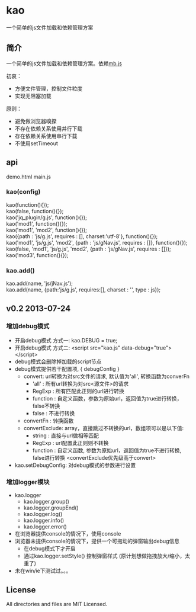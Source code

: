 kao
===

一个简单的js文件加载和依赖管理方案
## 简介 ##

一个简单的js文件加载和依赖管理方案。依赖[mb.js](https://github.com/xwcoder/MessageBus)

初衷：
+   方便文件管理，控制文件粒度
+   实现无阻塞加载

原则：
+   避免做浏览器嗅探
+   不存在依赖关系使用并行下载
+   存在依赖关系使用串行下载
+   不使用setTimeout

## api ##

demo.html   main.js

### kao(config) ###

kao(function(){});  
kao(false, function(){});  
kao('jq_plugin/g.js', function(){});  
kao('mod1', function(){});  
kao('mod1', 'mod2', function(){});  
kao({path : 'js/g.js', requires : [], charset:'utf-8'}, function(){});  
kao('mod1', 'js/g.js', 'mod2', {path : 'js/gNav.js', requires : []}, function(){});  
kao(false, 'mod1', 'js/g.js', 'mod2', {path : 'js/gNav.js', requires : []});  
kao('mod3', function(){});  

### kao.add() ###

kao.add(name, 'js/jNav.js');  
kao.add(name, {path:'js/g.js', requires:[], charset : '', type : js});  

## v0.2 2013-07-24 ##

### 增加debug模式 ###

* 开启debug模式 方式一: kao.DEBUG = true;
* 开启debug模式 方式二: &lt;script src="kao.js" data-debug="true"&gt;&lt;/script&gt;
* debug模式会删除掉加载的script节点
* debug模式提供若干配置项, { debugConfig }
    * convert: url转换为对src文件的请求, 默认值为'all',  转换函数为converFn
        - 'all' : 所有url转换为对src&lt;源文件&gt;的请求
        - RegExp :  所有匹配此正则的url进行转换
        - function :  自定义函数，参数为原始url，返回值为true进行转换，false不转换
        - false : 不进行转换
    * convertFn : 转换函数
    * convertExclude: array，直接跳过不转换的url，数组项可以是以下值:
        - string : 直接与url做相等匹配
        - RegExp : url配置此正则则不转换
        - function : 自定义函数, 参数为原始url，返回值为true不进行转换, false进行转换
    &lt;convertExclude优先级高于convert&gt;
* kao.setDebugConfig: 对debug模式的参数进行设置


### 增加logger模块 ###

* kao.logger
    - kao.logger.group()
    - kao.logger.groupEnd()
    - kao.logger.log()
    - kao.logger.info()
    - kao.logger.error()
* 在浏览器提供console的情况下，使用console
* 浏览器未提供console的情况下，提供一个可拖动的弹窗输出debug信息
    * 在debug模式下才开启
    * 通过kao.logger.setStyle() 控制弹窗样式 (原计划想做拖拽放大/缩小，太重了)
* 未在win/ie下测试过。。。

## License ##

All directories and files are MIT Licensed.
